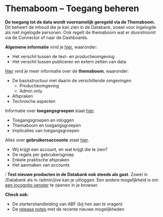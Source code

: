 # Themaboom – Toegang beheren

**De toegang tot de data wordt voornamelijk geregeld via de Themaboom.** Dit beheert de inhoud die je kan zien in de Databank, zowel voor ingelogde als niet ingelogde personen. Ook regelt de themaboom wat er doorstroomt via de Connector of naar de Dashboards.

**Algemene informatie** vind je [hier](https://github.com/provinciesincijfers/JiveDocumentation/blob/master/05.%20Themaboom%20-%20Toegang%20beheren/Algemene%20info%20over%20de%20toegang.md), waaronder:

- Het verschil tussen de test- en productieomgeving
- Het verschil tussen publiceren en extern zetten van data

[Hier](https://github.com/provinciesincijfers/JiveDocumentation/blob/master/05.%20Themaboom%20-%20Toegang%20beheren/De%20themaboom.md) vind je meer informatie over de **themaboom**, waaronder:

- De basisstructuur met daarin de verschillende omgevingen
  - Productieomgeving
  - Admin only
- Afspraken
- Technische aspecten

Informatie over **toegangsgroepen** staat [hier](https://github.com/provinciesincijfers/JiveDocumentation/blob/master/05.%20Themaboom%20-%20Toegang%20beheren/Toegangsgroepen.md).

- Toegangsgroepen en inloggen
- Themaboom en toegangsgroepen
- Implicaties van toegangsgroepen

Alles over **gebruikersaccounts** staat [hier](https://github.com/provinciesincijfers/JiveDocumentation/blob/master/05.%20Themaboom%20-%20Toegang%20beheren/Gebruikersaccounts.md).

- Wij krijgt een account, en wat krijgt die te zien?
- De regels per gebruikersgroep
- Enkele praktische afspraken
- Het aanmaken van accounts



❕ **Test nieuwe producten in de Databank ook steeds als gast**. Zowel in /Databank als in /admin/jive kan je uitloggen. Een andere mogelijkheid is om [een incognito venster](https://computertotaal.nl/artikelen/apps-software/zo-gebruik-je-de-privemodus-van-je-browser-68972/) te openen in je browser.

**Check ook:**

- De startershandleiding van ABF (bij hen aan te vragen)
- De [release notes](https://swing.eu/release_notes/Mosaic/index.html) met de recente nieuwe mogelijkheden
